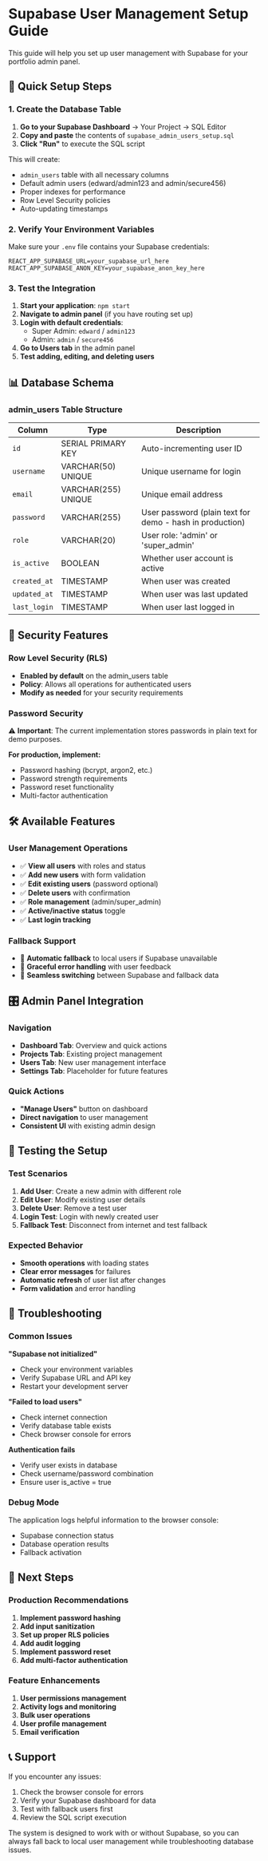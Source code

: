 # Supabase User Management Setup Guide

This guide will help you set up user management with Supabase for your portfolio admin panel.

## 🚀 Quick Setup Steps

### 1. Create the Database Table

1. **Go to your Supabase Dashboard** → Your Project → SQL Editor
2. **Copy and paste** the contents of `supabase_admin_users_setup.sql`
3. **Click "Run"** to execute the SQL script

This will create:
- `admin_users` table with all necessary columns
- Default admin users (edward/admin123 and admin/secure456)
- Proper indexes for performance
- Row Level Security policies
- Auto-updating timestamps

### 2. Verify Your Environment Variables

Make sure your `.env` file contains your Supabase credentials:

```env
REACT_APP_SUPABASE_URL=your_supabase_url_here
REACT_APP_SUPABASE_ANON_KEY=your_supabase_anon_key_here
```

### 3. Test the Integration

1. **Start your application**: `npm start`
2. **Navigate to admin panel** (if you have routing set up)
3. **Login with default credentials**:
   - Super Admin: `edward` / `admin123`
   - Admin: `admin` / `secure456`
4. **Go to Users tab** in the admin panel
5. **Test adding, editing, and deleting users**

## 📊 Database Schema

### admin_users Table Structure

| Column | Type | Description |
|--------|------|-------------|
| `id` | SERIAL PRIMARY KEY | Auto-incrementing user ID |
| `username` | VARCHAR(50) UNIQUE | Unique username for login |
| `email` | VARCHAR(255) UNIQUE | Unique email address |
| `password` | VARCHAR(255) | User password (plain text for demo - hash in production) |
| `role` | VARCHAR(20) | User role: 'admin' or 'super_admin' |
| `is_active` | BOOLEAN | Whether user account is active |
| `created_at` | TIMESTAMP | When user was created |
| `updated_at` | TIMESTAMP | When user was last updated |
| `last_login` | TIMESTAMP | When user last logged in |

## 🔐 Security Features

### Row Level Security (RLS)
- **Enabled by default** on the admin_users table
- **Policy**: Allows all operations for authenticated users
- **Modify as needed** for your security requirements

### Password Security
⚠️ **Important**: The current implementation stores passwords in plain text for demo purposes.

**For production, implement:**
- Password hashing (bcrypt, argon2, etc.)
- Password strength requirements
- Password reset functionality
- Multi-factor authentication

## 🛠 Available Features

### User Management Operations
- ✅ **View all users** with roles and status
- ✅ **Add new users** with form validation
- ✅ **Edit existing users** (password optional)
- ✅ **Delete users** with confirmation
- ✅ **Role management** (admin/super_admin)
- ✅ **Active/inactive status** toggle
- ✅ **Last login tracking**

### Fallback Support
- 🔄 **Automatic fallback** to local users if Supabase unavailable
- 🔄 **Graceful error handling** with user feedback
- 🔄 **Seamless switching** between Supabase and fallback data

## 🎛 Admin Panel Integration

### Navigation
- **Dashboard Tab**: Overview and quick actions
- **Projects Tab**: Existing project management
- **Users Tab**: New user management interface
- **Settings Tab**: Placeholder for future features

### Quick Actions
- **"Manage Users"** button on dashboard
- **Direct navigation** to user management
- **Consistent UI** with existing admin design

## 🧪 Testing the Setup

### Test Scenarios
1. **Add User**: Create a new admin with different role
2. **Edit User**: Modify existing user details
3. **Delete User**: Remove a test user
4. **Login Test**: Login with newly created user
5. **Fallback Test**: Disconnect from internet and test fallback

### Expected Behavior
- **Smooth operations** with loading states
- **Clear error messages** for failures
- **Automatic refresh** of user list after changes
- **Form validation** and error handling

## 🔧 Troubleshooting

### Common Issues

**"Supabase not initialized"**
- Check your environment variables
- Verify Supabase URL and API key
- Restart your development server

**"Failed to load users"**
- Check internet connection
- Verify database table exists
- Check browser console for errors

**Authentication fails**
- Verify user exists in database
- Check username/password combination
- Ensure user is_active = true

### Debug Mode
The application logs helpful information to the browser console:
- Supabase connection status
- Database operation results
- Fallback activation

## 🚀 Next Steps

### Production Recommendations
1. **Implement password hashing**
2. **Add input sanitization**
3. **Set up proper RLS policies**
4. **Add audit logging**
5. **Implement password reset**
6. **Add multi-factor authentication**

### Feature Enhancements
1. **User permissions management**
2. **Activity logs and monitoring**
3. **Bulk user operations**
4. **User profile management**
5. **Email verification**

## 📞 Support

If you encounter any issues:
1. Check the browser console for errors
2. Verify your Supabase dashboard for data
3. Test with fallback users first
4. Review the SQL script execution

The system is designed to work with or without Supabase, so you can always fall back to local user management while troubleshooting database issues.
